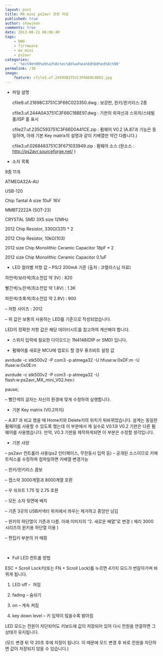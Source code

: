 ```yaml
---
layout: post
title: MX mini ps2avr 관련 자료
published: true
author: showjean
comments: true
date: 2013-06-21 06:06:40
tags:
    - DWG
    - firrmware
    - mx mini
    - ps2avr
categories:
    - '%ec%9e%90%eb%a3%8c%ec%8b%a4%ea%b8%b0%ed%8c%90'
permalink: /30
image:
    feature: cfile3.uf.24595B3751C3F66D0C4D93.jpg
---
```

* 파일 설명




  cfile9.uf.21698C3751C3F66C023350.dwg&nbsp;: 보강판, 윈키/윈키리스 2종





  cfile3.uf.244A0A3751C3F66C18BE97.dwg&nbsp;: 기판의 외곽선과 스위치/스테빌 홀/ISP 홀 표시





  cfile27.uf.235C593751C3F66D0A41CE.zip&nbsp;: 펌웨어 V0.2 (A.87과 기능은 동일하며, 아래 기본 Key matrix의 설명과 같이 키배열만 약간 다릅니다.)





  cfile3.uf.0268483751C3F671033949.zip&nbsp;: 펌웨어 소스 (원소스 : http://ps2avr.sourceforge.net/ )
 





* 소자 목록

9종 11개

ATMEGA32A-AU

USB-120

Chip Tantal A size 10uF 16V

MMBT2222A (SOT-23)

CRYSTAL SMD 3X5 size 12MHz

2012 Chip Resistor, 330Ω(331) * 2

2012 Chip Resistor, 10kΩ(103)

2012 size Chip Monolithic Ceramic Capacitor 18pF * 2

2012 size Chip Monolithic Ceramic Capacitor 0.1uF





* LED 컬러별 저항 값 &#8211; PS/2 200mA 기준 (출처 : 코렐라스님 자료)

하얀색/보라색(최소전압 약 3V) : 820

빨간색/노란색(최소전압 약 1.8V) : 1.3K

파란색/초록색(최소전압 약 2.8V) : 900



&#8211; 저항 사이즈 : 2012



&#8211; 위 값은 보통의 사용하는 LED를 기준으로 작성되었습니다.

LED의 정확한 저항 값은 해당 데이터시트를 참고하여 계산해야 합니다.





* 스위치 입력에 필요한 다이오드는 1N4148(DIP or SMD) 입니다.





* 펌웨어를 새로운 MCU에&nbsp;업로드&nbsp;할 경우 퓨즈비트 설정 값

avrdude -c stk500v2 -P com3 -p atmega32 -U hfuse:w:0xDF:m -U lfuse:w:0x0E:m

avrdude -c stk500v2 -P com3 -p atmega32 -U flash:w:ps2avr\_MX\_mini_V02.hex:i

pause;



&#8211; 빨간색의 글자는 자신의 환경에 맞게 수정하여 실행합니다.





* 기본 Key matrix (V0.2까지)

&#8211; A.87 과 비교 했을 때 Home키와 Delete키의 위치가 뒤바뀌었습니다. 설계는 동일한 펌웨어를 사용할 수 있도록 했는데 이 부분에서 제 실수로 V0.1과 V0.2 기판은 다른 펌웨어를 사용했습니다. 만약, V0.3 기판을 제작하게되면 이 부분은 수정할 생각입니다.&nbsp;


  








* 기본 사양

&#8211; ps2avr 컨트롤러 사용(ps2 인터페이스, 무한동시 입력 등) &#8211; 공개된 소스이므로 키매트릭스를 수정하여 컴파일하면 키배열 변경가능

&#8211; 윈키/윈키리스 콤보

&#8211; 캡스락 3000계열과 8000계열 호환

&#8211; 우 쉬프트 1.75 및 2.75 호환

&#8211; 모든 소자 뒷면에 배치

&#8211; 기존 3곳의 USB커넥터 위치에서 좌우는 제거하고 중앙만 남김

&#8211; 윈키의 하단열이 기존과 다름. 아래 이미지의 &#8220;2. 새로운 배열&#8221;로 변경 ( 체리 3000 시리즈의 윈키용 하단열 이용 )


  






&#8211; 편집키 부분의 키 매핑


  


&nbsp;





* Full LED 컨트롤 방법



ESC + Scroll Lock키(또는 FN + Scroll Lock)를 누르면 4가지 모드가 번갈아가며 바뀌게 됩니다.

1. LED off &#8211; &nbsp;꺼짐

2. fading &#8211; 숨쉬기

3. on &#8211; 계속 켜짐

4. key down level &#8211; 키 입력이 많을수록 밝아짐



LED 모드는 전원이 차단되어도 키보드에 값이 저장되어 있어 다시 전원을 연결하면 그 상태가 유지됩니다.&nbsp;

(모드 변경 뒤 약 20초 후에 저장이 됩니다. 이 때문에 모드 변경 후 바로 전원을 차단하면 값이 저장되지 않을 수 있습니다.)